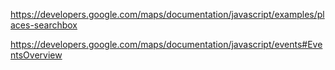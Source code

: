 https://developers.google.com/maps/documentation/javascript/examples/places-searchbox

https://developers.google.com/maps/documentation/javascript/events#EventsOverview

